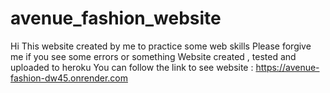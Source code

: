 # avenue_fashion_website
Hi 
This website created by me to practice some web skills 
Please forgive me if you see some errors or something 
Website created , tested and uploaded to heroku 
You can follow the link to see website : https://avenue-fashion-dw45.onrender.com

